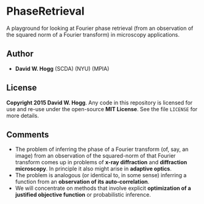 # PhaseRetrieval

A playground for looking at Fourier phase retrieval
(from an observation of the squared norm of a Fourier transform)
in microscopy applications.

## Author

- **David W. Hogg** (SCDA) (NYU) (MPIA)

## License

**Copyright 2015 David W. Hogg**.
Any code in this repository is licensed for use and re-use
under the open-source **MIT License**.
See the file `LICENSE` for more details.

## Comments

- The problem of inferring the phase of a Fourier transform
(of, say, an image) from an observation of the squared-norm
of that Fourier transform comes up in problems of
**x-ray diffraction** and **diffraction microscopy**.
In principle it also might arise in **adaptive optics**.
- The problem is analogous (or identical to, in some sense)
inferring a function from an **observation of its auto-correlation**.
- We will concentrate on methods that involve
explicit **optimization of a justified objective function**
or probabilistic inference.

